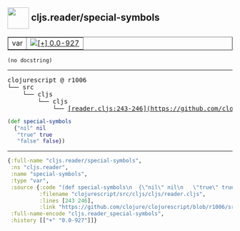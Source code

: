 ## <img width="48px" valign="middle" src="http://i.imgur.com/Hi20huC.png"> cljs.reader/special-symbols

 <table border="1">
<tr>
<td>var</td>
<td><a href="https://github.com/cljsinfo/api-refs/tree/0.0-927"><img valign="middle" alt="[+] 0.0-927" src="https://img.shields.io/badge/+-0.0--927-lightgrey.svg"></a> </td>
</tr>
</table>

 <samp>
</samp>

```
(no docstring)
```

---

 <pre>
clojurescript @ r1006
└── src
    └── cljs
        └── cljs
            └── <ins>[reader.cljs:243-246](https://github.com/clojure/clojurescript/blob/r1006/src/cljs/cljs/reader.cljs#L243-L246)</ins>
</pre>

```clj
(def special-symbols
  {"nil" nil
   "true" true
   "false" false})
```


---

```clj
{:full-name "cljs.reader/special-symbols",
 :ns "cljs.reader",
 :name "special-symbols",
 :type "var",
 :source {:code "(def special-symbols\n  {\"nil\" nil\n   \"true\" true\n   \"false\" false})",
          :filename "clojurescript/src/cljs/cljs/reader.cljs",
          :lines [243 246],
          :link "https://github.com/clojure/clojurescript/blob/r1006/src/cljs/cljs/reader.cljs#L243-L246"},
 :full-name-encode "cljs.reader_special-symbols",
 :history [["+" "0.0-927"]]}

```
